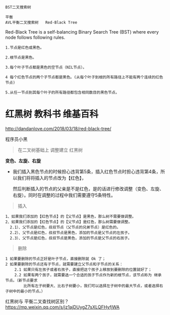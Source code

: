 ```
BST二叉搜索树

平衡
AVL平衡二叉搜索树   Red-Black Tree
```
Red-Black Tree is a self-balancing Binary Search Tree (BST) where every node follows following rules.

    1.节点是红色或黑色。

    2.根节点是黑色。

    3.每个叶子节点都是黑色的空节点（NIL节点）。

    4 每个红色节点的两个子节点都是黑色。(从每个叶子到根的所有路径上不能有两个连续的红色节点)

    5.从任一节点到其每个叶子的所有路径都包含相同数目的黑色节点。

# 红黑树 教科书 维基百科

http://dandanlove.com/2018/03/18/red-black-tree/

程序员小黑

> 在二叉树基础上 调整建立 红黑树 

**变色、左旋、右旋**

- 我们插入黑色节点的时候担心违背第5条，插入红色节点时担心违背第4条，所以我们将将插入的节点改为【红色】，

  然后判断插入的节点的父亲是不是红色，是的话进行修改调整（变色、左旋、右旋）。同时在调整的过程中我们需要遵守5条特性。

> 插入
```
1、如果我们添加的【红色节点】的【父节点】是黑色，那么树不需要做调整。
2、如果我们添加的【红色节点】的【父节点】是红色，那么树需要做调整。
  2.1）、父节点是红色，叔叔节点（父节点的兄弟节点）是红色的。
  2.2）、父节点是红色，叔叔节点是黑色，添加的节点是父节点的左孩子。
  2.3）、父节点是红色，叔叔节点是黑色，添加的节点是父节点的右孩子。
```  
> 删除

```
1 如果要删除的节点正好是叶子节点，直接删除就 Ok 了；
2 如果要删除的节点还有子节点，就需要建立父节点和子节点的关系：
    2.1 如果只有左孩子或者右孩子，直接把这个孩子上移放到要删除的位置就好了；
    2.2 如果有两个孩子，就需要选一个合适的孩子节点作为新的根节点，该节点称为 继承节点。（新节点要求
        比所有左子树要大、比右子树要小，我们可以选择左子树中的最大节点，或者选择右子树中的最小的节点。）
```
  
  
  
  
  
  
  
  
  
红黑树与 平衡二叉查找树区别？ https://mp.weixin.qq.com/s/jz1ajDUygZ7sXLQFHyfjWA


